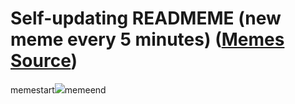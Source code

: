 # Self-updating READMEME (new meme every 5 minutes) ([Memes Source](https://bramses.notion.site/a49c1e962b7646879176ac3b327b6533?v=4d1eda54b170483cb03a40f257231764))

memestart![](https://www.notion.so/image/https%3A%2F%2Fs3-us-west-2.amazonaws.com%2Fsecure.notion-static.com%2F06b4595e-3f80-42fb-b4b9-92d64fe25105%2FA714D03D-DD63-40B0-B76C-6C30A7A01E96.jpeg?table=block&id=f61c4244-b764-4220-bf1b-d1ca69bd1c1c&cache=v2)memeend
